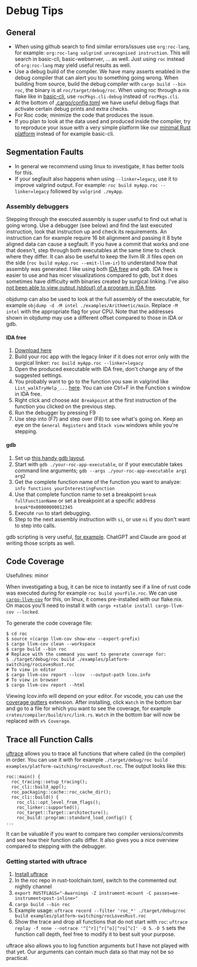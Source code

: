 # Debug Tips

## General

- When using github search to find similar errors/issues use `org:roc-lang`, for example: `org:roc-lang valgrind unrecognised instruction`. This will search in basic-cli, basic-webserver, ... as well. Just using `roc` instead of `org:roc-lang` may yield useful results as well.
- Use a debug build of the compiler. We have many asserts enabled in the debug compiler that can alert you to something going wrong. When building from source, build the debug compiler with `cargo build --bin roc`, the binary is at `roc/target/debug/roc`. When using roc through a nix flake like in [basic-cli](https://github.com/roc-lang/basic-cli), use `rocPkgs.cli-debug` instead of `rocPkgs.cli`.
- At the bottom of [.cargo/config.toml](https://github.com/roc-lang/roc/blob/main/.cargo/config.toml) we have useful debug flags that activate certain debug prints and extra checks.
- For Roc code; minimize the code that produces the issue.
- If you plan to look at the data used and produced inside the compiler, try to reproduce your issue with a very simple platform like our [minimal Rust platform](https://github.com/roc-lang/roc/tree/main/examples/platform-switching/rust-platform) instead of for example basic-cli.

## Segmentation Faults

- In general we recommend using linux to investigate, it has better tools for this. 
- If your segfault also happens when using `--linker=legacy`, use it to improve valgrind output. For example: `roc build myApp.roc --linker=legacy` followed by `valgrind ./myApp`.

### Assembly debuggers

Stepping through the executed assembly is super useful to find out what is going wrong.
Use a debugger (see below) and find the last executed instruction, look that instruction up and check its requirements. An instruction can for example require 16 bit alignment and passing it 8 byte aligned data can cause a segfault.
If you have a commit that works and one that doesn't, step through both executables at the same time to check where they differ.
It can also be useful to keep the llvm IR .ll files open on the side (`roc build myApp.roc --emit-llvm-ir`) to understand how that assembly was generated.
I like using both [IDA free](https://hex-rays.com/ida-free/) and gdb.
IDA free is easier to use and has nicer visualizations compared to gdb, but it does sometimes have difficulty with binaries created by surgical linking.
I've also [not been able to view output (stdout) of a program in IDA free](https://stackoverflow.com/questions/78888834/how-to-view-stdout-in-ida-debugger).

objdump can also be used to look at the full assembly of the executable, for example `objdump -d -M intel ./examples/Arithmetic/main`. Replace `-M intel` with the appropriate flag for your CPU.
Note that the addresses shown in objdump may use a different offset compared to those in IDA or gdb.

#### IDA free

1. [Download here](https://hex-rays.com/ida-free/)
2. Build your roc app with the legacy linker if it does not error only with the surgical linker: `roc build myApp.roc --linker=legacy`
3. Open the produced executable with IDA free, don't change any of the suggested settings.
4. You probably want to go to the function you saw in valgrind like `List_walkTryHelp_...` [here](https://github.com/roc-lang/examples/pull/192#issuecomment-2269571439). You can use Ctrl+F in the Function s window in IDA free.
5. Right click and choose `Add Breakpoint` at the first instruction of the function you clicked on the previous step.
6. Run the debugger by pressing F9
7. Use step into (F7) and step over (F8) to see what's going on. Keep an eye on the `General Registers` and `Stack view` windows while you're stepping.


#### gdb

1. Set up [this handy gdb layout](https://github.com/cyrus-and/gdb-dashboard).
2. Start with `gdb ./your-roc-app-executable`, or if your executable takes command line arguments; `gdb --args ./your-roc-app-executable arg1 arg2`
3. Get the complete function name of the function you want to analyze: `info functions yourInterestingFunction`
4. Use that complete function name to set a breakpoint `break fullFunctionName` or set a breakpoint at a specific address `break*0x00000000012345`
5. Execute `run` to start debugging.
6. Step to the next assembly instruction with `si`, or use `ni` if you don't want to step into calls.

gdb scripting is very useful, [for example](https://roc.zulipchat.com/#narrow/stream/395097-compiler-development/topic/gdb.20script/near/424422545).
ChatGPT and Claude are good at writing those scripts as well.

## Code Coverage

Usefullnes: minor

When investigating a bug, it can be nice to instantly see if a line of rust code was executed during for example `roc build yourFile.roc`. We can use [`cargo-llvm-cov`](https://github.com/taiki-e/cargo-llvm-cov) for this, on linux, it comes pre-installed with our flake.nix. On macos you'll need to install it with `cargo +stable install cargo-llvm-cov --locked`.

To generate the code coverage file:

```shell
$ cd roc
$ source <(cargo llvm-cov show-env --export-prefix)
$ cargo llvm-cov clean --workspace
$ cargo build --bin roc
# Replace with the command you want to generate coverage for:
$ ./target/debug/roc build ./examples/platform-switching/rocLovesRust.roc
# To view in editor
$ cargo llvm-cov report --lcov  --output-path lcov.info
# To view in browser
$ cargo llvm-cov report --html
```
Viewing lcov.info will depend on your editor. For vscode, you can use the [coverage gutters](https://marketplace.visualstudio.com/items?itemName=ryanluker.vscode-coverage-gutters) extension. After installing, click `Watch` in the bottom bar and go to a file for which you want to see the coverage, for example `crates/compiler/build/src/link.rs`. `Watch` in the bottom bar will now be replaced with `x% Coverage`.

## Trace all Function Calls

[uftrace](https://github.com/namhyung/uftrace) allows you to trace all functions that where called (in the compiler) in order. You can use it with for example `./target/debug/roc build examples/platform-switching/rocLovesRust.roc`. The output looks like this:
```
roc::main() {
  roc_tracing::setup_tracing();
  roc_cli::build_app();
  roc_packaging::cache::roc_cache_dir();
  roc_cli::build() {
    roc_cli::opt_level_from_flags();
    roc_linker::supported();
    roc_target::Target::architecture();
    roc_build::program::standard_load_config() {
...
```
It can be valuable if you want to compare two compiler versions/commits and see how their function calls differ. It also gives you a nice overview compared to stepping with the debugger.

### Getting started with uftrace

1. [Install uftrace](https://github.com/namhyung/uftrace?tab=readme-ov-file#how-to-build-and-install-uftrace)
2. In the roc repo in rust-toolchain.toml, switch to the commented out nightly channel
3. `export RUSTFLAGS="-Awarnings -Z instrument-mcount -C passes=ee-instrument<post-inline>"`
4. `cargo build --bin roc`
5. Example usage: `uftrace record --filter 'roc_*' ./target/debug/roc build examples/platform-switching/rocLovesRust.roc`
6. Show the trace and drop all functions that do not start with `roc`: `uftrace replay -f none --notrace '^[^r]|^r[^o]|^ro[^c]' -D 5`. `-D 5` sets the function call depth, feel free to modify it to best suit your purpose.

uftrace also allows you to log function arguments but I have not played with that yet. Our arguments can contain much data so that may not be so practical.
